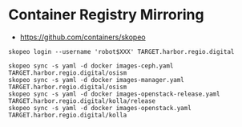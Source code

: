 # Container Registry Mirroring

* https://github.com/containers/skopeo

```
skopeo login --username 'robot$XXX' TARGET.harbor.regio.digital
```

```
skopeo sync -s yaml -d docker images-ceph.yaml TARGET.harbor.regio.digital/osism
skopeo sync -s yaml -d docker images-manager.yaml TARGET.harbor.regio.digital/osism
skopeo sync -s yaml -d docker images-openstack-release.yaml TARGET.harbor.regio.digital/kolla/release
skopeo sync -s yaml -d docker images-openstack.yaml TARGET.harbor.regio.digital/kolla
```
